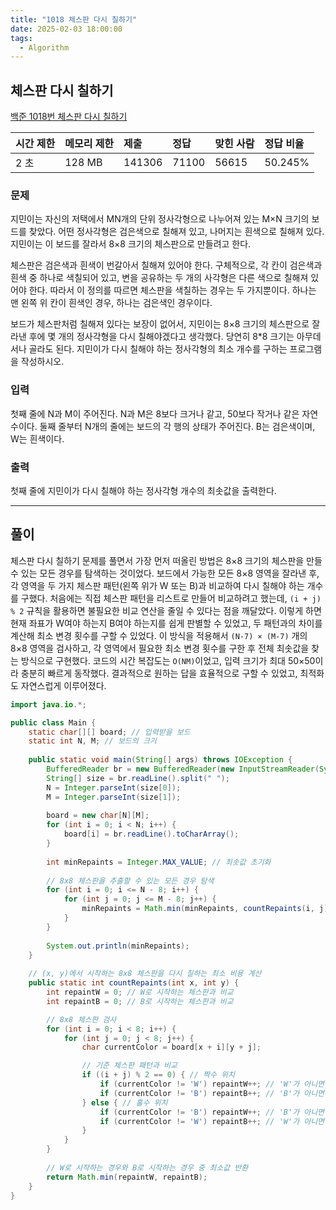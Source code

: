 ```yaml
---
title: "1018 체스판 다시 칠하기"
date: 2025-02-03 18:00:00
tags: 
  - Algorithm
---
```



## 체스판 다시 칠하기

[백준 1018번 체스판 다시 칠하기](https://www.acmicpc.net/problem/1018)

| 시간 제한 | 메모리 제한 | 제출     | 정답    | 맞힌 사람 | 정답 비율   |
|:------|:-------|:-------|:------|:------|:--------|
| 2 초   | 128 MB | 141306 | 71100 | 56615 | 50.245% |

### 문제

지민이는 자신의 저택에서 MN개의 단위 정사각형으로 나누어져 있는 M×N 크기의 보드를 찾았다. 어떤 정사각형은 검은색으로 칠해져 있고, 나머지는 흰색으로 칠해져 있다. 지민이는 이 보드를 잘라서 8×8 크기의 체스판으로 만들려고 한다.

체스판은 검은색과 흰색이 번갈아서 칠해져 있어야 한다. 구체적으로, 각 칸이 검은색과 흰색 중 하나로 색칠되어 있고, 변을 공유하는 두 개의 사각형은 다른 색으로 칠해져 있어야 한다. 따라서 이 정의를 따르면 체스판을 색칠하는 경우는 두 가지뿐이다. 하나는 맨 왼쪽 위 칸이 흰색인 경우, 하나는 검은색인 경우이다.

보드가 체스판처럼 칠해져 있다는 보장이 없어서, 지민이는 8×8 크기의 체스판으로 잘라낸 후에 몇 개의 정사각형을 다시 칠해야겠다고 생각했다. 당연히 8*8 크기는 아무데서나 골라도 된다. 지민이가 다시 칠해야 하는 정사각형의 최소 개수를 구하는 프로그램을 작성하시오.

### 입력

첫째 줄에 N과 M이 주어진다. N과 M은 8보다 크거나 같고, 50보다 작거나 같은 자연수이다. 둘째 줄부터 N개의 줄에는 보드의 각 행의 상태가 주어진다. B는 검은색이며, W는 흰색이다.

### 출력

첫째 줄에 지민이가 다시 칠해야 하는 정사각형 개수의 최솟값을 출력한다.

---

## 풀이

체스판 다시 칠하기 문제를 풀면서 가장 먼저 떠올린 방법은 8×8 크기의 체스판을 만들 수 있는 모든 경우를 탐색하는 것이었다. 보드에서 가능한 모든 8×8 영역을 잘라낸 후, 각 영역을 두 가지 체스판 패턴(왼쪽 위가 W 또는 B)과 비교하여 다시 칠해야 하는 개수를 구했다. 처음에는 직접 체스판 패턴을 리스트로 만들어 비교하려고 했는데, `(i + j) % 2` 규칙을 활용하면 불필요한 비교 연산을 줄일 수 있다는 점을 깨달았다. 이렇게 하면 현재 좌표가 W여야 하는지 B여야 하는지를 쉽게 판별할 수 있었고, 두 패턴과의 차이를 계산해 최소 변경 횟수를 구할 수 있었다. 이 방식을 적용해서 `(N-7) × (M-7)` 개의 8×8 영역을 검사하고, 각 영역에서 필요한 최소 변경 횟수를 구한 후 전체 최솟값을 찾는 방식으로 구현했다. 코드의 시간 복잡도는 `O(NM)`이었고, 입력 크기가 최대 50×50이라 충분히 빠르게 동작했다. 결과적으로 원하는 답을 효율적으로 구할 수 있었고, 최적화도 자연스럽게 이루어졌다.

```java
import java.io.*;

public class Main {
    static char[][] board; // 입력받을 보드
    static int N, M; // 보드의 크기
    
    public static void main(String[] args) throws IOException {
        BufferedReader br = new BufferedReader(new InputStreamReader(System.in));
        String[] size = br.readLine().split(" ");
        N = Integer.parseInt(size[0]);
        M = Integer.parseInt(size[1]);
        
        board = new char[N][M];
        for (int i = 0; i < N; i++) {
            board[i] = br.readLine().toCharArray();
        }
        
        int minRepaints = Integer.MAX_VALUE; // 최솟값 초기화
        
        // 8x8 체스판을 추출할 수 있는 모든 경우 탐색
        for (int i = 0; i <= N - 8; i++) {
            for (int j = 0; j <= M - 8; j++) {
                minRepaints = Math.min(minRepaints, countRepaints(i, j));
            }
        }
        
        System.out.println(minRepaints);
    }
    
    // (x, y)에서 시작하는 8x8 체스판을 다시 칠하는 최소 비용 계산
    public static int countRepaints(int x, int y) {
        int repaintW = 0; // W로 시작하는 체스판과 비교
        int repaintB = 0; // B로 시작하는 체스판과 비교

        // 8x8 체스판 검사
        for (int i = 0; i < 8; i++) {
            for (int j = 0; j < 8; j++) {
                char currentColor = board[x + i][y + j];

                // 기준 체스판 패턴과 비교
                if ((i + j) % 2 == 0) { // 짝수 위치
                    if (currentColor != 'W') repaintW++; // 'W'가 아니면 다시 칠하기
                    if (currentColor != 'B') repaintB++; // 'B'가 아니면 다시 칠하기
                } else { // 홀수 위치
                    if (currentColor != 'B') repaintW++; // 'B'가 아니면 다시 칠하기
                    if (currentColor != 'W') repaintB++; // 'W'가 아니면 다시 칠하기
                }
            }
        }
        
        // W로 시작하는 경우와 B로 시작하는 경우 중 최소값 반환
        return Math.min(repaintW, repaintB);
    }
}

```